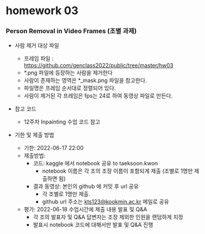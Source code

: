 # homework 03
###  Person Removal in Video Frames (조별 과제)
* 사람 제거 대상 파일
  * 프레임 파일 : https://github.com/genclass2022/public/tree/master/hw03
  * *.png 파일에 등장하는 사람을 제거한다
  * 사람이 존재하는 영역은 *_mask.png 파일을 참고한다.
  * 파일명은 프레임 순서대로 정렬되어 있다.
  * 사람이 제거된 각 프레임은 fps는 24로 하여 동영상 파일로 만든다.


* 참고 코드
  * 12주차 Inpainting 수업 코드 참고

* 기한 및 제출 방법
  * 기한: 2022-06-17 22:00
  * 제출방법: 
    * 코드: kaggle 에서 notebook 공유 to  taeksoon.kwon
      * notebook 이름은 각 조의 조장 이름이 포함되게 제출 (조별로 1명만 제출하면 됨)
    * 결과 동영상: 본인의  github 에 커밋 후 url 공유
      * 각 조별로 1명만 제출.  
      * github url 주소는 kts123@kookmin.ac.kr 메일로 공유
  * 평가: 2022-06-18 수업시간에 제출 내용 발표 및 Q&A
    * 각 조의 발표자 및 Q&A 답변자는 조장 제외한 인원을 랜덤하게 지정
    * 발표시 notebook 코드에 대해서만 발표 및 Q&A 진행
